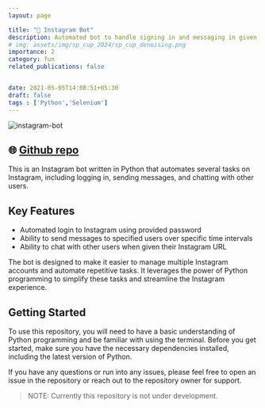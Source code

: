 ```yaml
---
layout: page

title: "🤖 Instagram Bot"
description: Automated bot to handle signing in and messaging in given intervals in Instagram using Selenium (Python)
# img: assets/img/sp_cup_2024/sp_cup_denoising.png
importance: 2
category: fun
related_publications: false


date: 2021-05-05T14:08:51+05:30
draft: false
tags : ['Python','Selenium']
---
```


![instagram-bot](https://www.bestproxyreviews.com/wp-content/uploads/2020/10/Best-Instagram-Bots.jpg)

## 🌐 [Github repo](https://github.com/SasikaA073/instagram-bot-m)

This is an Instagram bot written in Python that automates several tasks on Instagram, including logging in, sending messages, and chatting with other users.

## Key Features
- Automated login to Instagram using provided password
- Ability to send messages to specified users over specific time intervals
- Ability to chat with other users when given their Instagram URL

The bot is designed to make it easier to manage multiple Instagram accounts and automate repetitive tasks. It leverages the power of Python programming to simplify these tasks and streamline the Instagram experience.

## Getting Started
To use this repository, you will need to have a basic understanding of Python programming and be familiar with using the terminal. Before you get started, make sure you have the necessary dependencies installed, including the latest version of Python.

If you have any questions or run into any issues, please feel free to open an issue in the repository or reach out to the repository owner for support.

> NOTE: Currently this repository is not under development.
